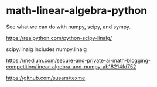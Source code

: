 # math-linear-algebra-python

See what we can do with numpy, scipy, and sympy.

https://realpython.com/python-scipy-linalg/

scipy.linalg includes numpy.linalg 


https://medium.com/secure-and-private-ai-math-blogging-competition/linear-algebra-and-numpy-ab18214fd752

https://github.com/susam/texme

